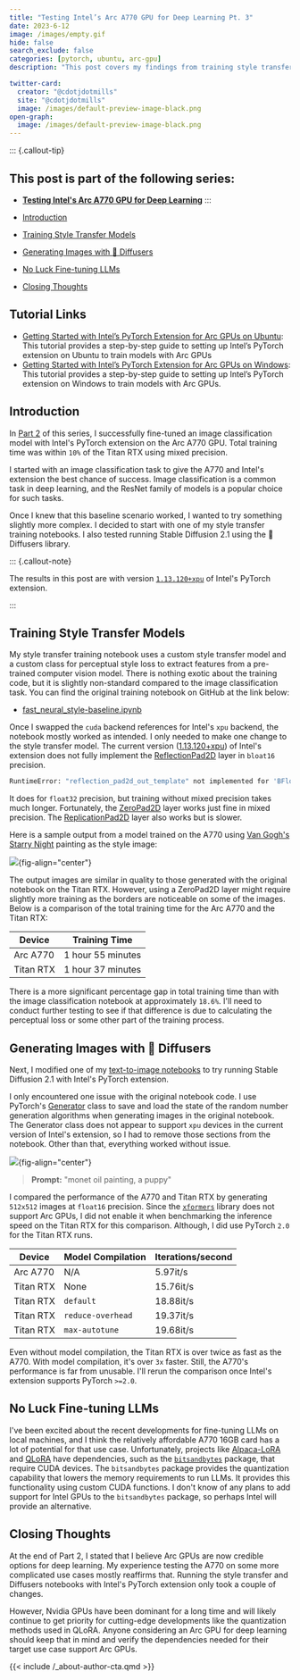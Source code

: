 ```yaml
---
title: "Testing Intel’s Arc A770 GPU for Deep Learning Pt. 3"
date: 2023-6-12
image: /images/empty.gif
hide: false
search_exclude: false
categories: [pytorch, ubuntu, arc-gpu]
description: "This post covers my findings from training style transfer models and running Stable Diffusion with the 🤗 Diffusers library on the Arc A770 with Intel's PyTorch extension."

twitter-card:
  creator: "@cdotjdotmills"
  site: "@cdotjdotmills"
  image: /images/default-preview-image-black.png
open-graph:
  image: /images/default-preview-image-black.png
---
```


::: {.callout-tip}
## This post is part of the following series:
* [**Testing Intel's Arc A770 GPU for Deep Learning**](/series/notes/arc-a770-testing.html)
:::


* [Introduction](#introduction)
* [Training Style Transfer Models](#training-style-transfer-models)
* [Generating Images with 🤗 Diffusers](#generating-images-with-diffusers)
* [No Luck Fine-tuning LLMs](#no-luck-fine-tuning-llms)
* [Closing Thoughts](#closing-thoughts)


## Tutorial Links

* [Getting Started with Intel’s PyTorch Extension for Arc GPUs on Ubuntu](../../intel-pytorch-extension-tutorial/native-ubuntu/): This tutorial provides a step-by-step guide to setting up Intel’s PyTorch extension on Ubuntu to train models with Arc GPUs
* [Getting Started with Intel’s PyTorch Extension for Arc GPUs on Windows](../../intel-pytorch-extension-tutorial/native-windows/): This tutorial provides a step-by-step guide to setting up Intel’s PyTorch extension on Windows to train models with Arc GPUs.



## Introduction

In [Part 2](../part-2/) of this series, I successfully fine-tuned an image classification model with Intel's PyTorch extension on the Arc A770 GPU. Total training time was within `10%` of the Titan RTX using mixed precision. 

I started with an image classification task to give the A770 and Intel's extension the best chance of success. Image classification is a common task in deep learning, and the ResNet family of models is a popular choice for such tasks.

Once I knew that this baseline scenario worked, I wanted to try something slightly more complex. I decided to start with one of my style transfer training notebooks. I also tested running Stable Diffusion 2.1 using the 🤗 Diffusers library.



::: {.callout-note}

The results in this post are with version [`1.13.120+xpu`](https://intel.github.io/intel-extension-for-pytorch/xpu/1.13.120+xpu/) of Intel's PyTorch extension.

:::



## Training Style Transfer Models

My style transfer training notebook uses a custom style transfer model and a custom class for perceptual style loss to extract features from a pre-trained computer vision model. There is nothing exotic about the training code, but it is slightly non-standard compared to the image classification task. You can find the original training notebook on GitHub at the link below:

- [fast_neural_style-baseline.ipynb](https://github.com/cj-mills/fastai-2022p2-notes/blob/main/notebooks/fast_neural_style-baseline.ipynb)



Once I swapped the `cuda` backend references for Intel's `xpu` backend, the notebook mostly worked as intended. I only needed to make one change to the style transfer model. The current version ([1.13.120+xpu](https://github.com/intel/intel-extension-for-pytorch/releases/tag/v1.13.120%2Bxpu)) of Intel's extension does not fully implement the [ReflectionPad2D](https://pytorch.org/docs/stable/generated/torch.nn.ReflectionPad2d.html) layer in `bloat16` precision. 

```bash
RuntimeError: "reflection_pad2d_out_template" not implemented for 'BFloat16'
```

It does for `float32` precision, but training without mixed precision takes much longer. Fortunately, the [ZeroPad2D](https://pytorch.org/docs/stable/generated/torch.nn.ZeroPad2d.html) layer works just fine in mixed precision. The [ReplicationPad2D](https://pytorch.org/docs/stable/generated/torch.nn.ReplicationPad2d.html) layer also works but is slower.



Here is a sample output from a model trained on the A770 using [Van Gogh's Starry Night](https://www.vangoghgallery.com/painting/starry-night.html) painting as the style image:



![](./images/intel-arc-style-transfer-notebook-sample-1.png){fig-align="center"}



The output images are similar in quality to those generated with the original notebook on the Titan RTX. However, using a ZeroPad2D layer might require slightly more training as the borders are noticeable on some of the images. Below is a comparison of the total training time for the Arc A770 and the Titan RTX:



| Device    | Training Time     |
| --------- | ----------------- |
| Arc A770  | 1 hour 55 minutes |
| Titan RTX | 1 hour 37 minutes |



There is a more significant percentage gap in total training time than with the image classification notebook at approximately `18.6%`. I'll need to conduct further testing to see if that difference is due to calculating the perceptual loss or some other part of the training process.



## Generating Images with 🤗 Diffusers

Next, I modified one of my [text-to-image notebooks](https://github.com/cj-mills/fastai-2022p2-notes/blob/main/notebooks/inference-sd-text2img.ipynb) to try running Stable Diffusion 2.1 with Intel's PyTorch extension.



I only encountered one issue with the original notebook code. I use PyTorch's [Generator](https://pytorch.org/docs/stable/generated/torch.Generator.html) class to save and load the state of the random number generation algorithms when generating images in the original notebook. The Generator class does not appear to support `xpu` devices in the current version of Intel's extension, so I had to remove those sections from the notebook. Other than that, everything worked without issue.



![](./images/intel-arc-hf-diffusers-sd-2-1-sample.png){fig-align="center"}



> **Prompt:** "monet oil painting, a puppy"



I compared the performance of the A770 and Titan RTX by generating `512x512` images at `float16` precision. Since the [`xformers`](https://github.com/facebookresearch/xformers) library does not support Arc GPUs, I did not enable it when benchmarking the inference speed on the Titan RTX for this comparison. Although, I did use PyTorch `2.0` for the Titan RTX runs.



| Device    | Model Compilation | Iterations/second |
| --------- | ----------------- | ----------------- |
| Arc A770  | N/A               | 5.97it/s          |
| Titan RTX | None              | 15.76it/s         |
| Titan RTX | `default`         | 18.88it/s         |
| Titan RTX | `reduce-overhead` | 19.37it/s         |
| Titan RTX | `max-autotune`    | 19.68it/s         |



Even without model compilation, the Titan RTX is over twice as fast as the A770. With model compilation, it's over `3x` faster. Still, the A770's performance is far from unusable. I'll rerun the comparison once Intel's extension supports PyTorch `>=2.0`.





## No Luck Fine-tuning LLMs

I've been excited about the recent developments for fine-tuning LLMs on local machines, and I think the relatively affordable A770 16GB card has a lot of potential for that use case. Unfortunately, projects like [Alpaca-LoRA](https://github.com/tloen/alpaca-lora) and [QLoRA](https://github.com/artidoro/qlora) have dependencies, such as the [`bitsandbytes`](https://github.com/TimDettmers/bitsandbytes) package, that require CUDA devices. The `bitsandbytes` package provides the quantization capability that lowers the memory requirements to run LLMs. It provides this functionality using custom CUDA functions. I don't know of any plans to add support for Intel GPUs to the `bitsandbytes` package, so perhaps Intel will provide an alternative.






## Closing Thoughts

At the end of Part 2, I stated that I believe Arc GPUs are now credible options for deep learning. My experience testing the A770 on some more complicated use cases mostly reaffirms that. Running the style transfer and Diffusers notebooks with Intel's PyTorch extension only took a couple of changes.

However, Nvidia GPUs have been dominant for a long time and will likely continue to get priority for cutting-edge developments like the quantization methods used in QLoRA. Anyone considering an Arc GPU for deep learning should keep that in mind and verify the dependencies needed for their target use case support Arc GPUs.




{{< include /_about-author-cta.qmd >}}
